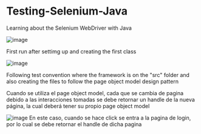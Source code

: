 # Testing-Selenium-Java
Learning about the Selenium WebDriver with Java

![image](https://user-images.githubusercontent.com/78630957/182267841-a7a2eb4e-7633-4995-ab43-6e5e7912a19f.png)

First run after settimg up and creating the first class


![image](https://user-images.githubusercontent.com/78630957/182273533-308d5e3c-5a97-4b53-bb5d-48baeaec9c49.png)

Following test convention where the framework is on the "src" folder and also creating the files to follow the page object model design pattern

Cuando se utiliza el page object model, cada que se cambia de pagina debido a las interacciones tomadas se debe retornar un handle de la nueva página, la cual deberá tener su propio page object model 

![image](https://user-images.githubusercontent.com/78630957/182285873-86c85a07-0b27-4c6b-b900-9a3a9e219fdd.png)
En este caso, cuando se hace click se entra a la pagina de login, por lo cual se debe retornar el handle de dicha pagina
